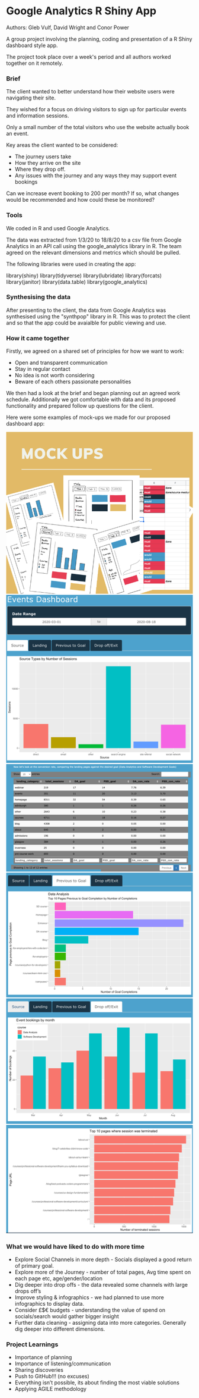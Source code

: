 # Google Analytics R Shiny App


Authors: Gleb Vulf, David Wright and Conor Power
​

A group project involving the planning, coding and presentation of a R Shiny dashboard style app.

The project took place over a week's period and all authors worked together on it remotely.

### Brief

The client wanted to better understand how their website users were navigating their site.

They wished for a focus on driving visitors to sign up for particular events and information sessions.

Only a small number of the total visitors who use the website actually book an event.

Key areas the client wanted to be considered:

* The journey users take
* How they arrive on the site
* Where they drop off.
* Any issues with the journey and any ways they may support event bookings

Can we increase event booking to 200 per month? If so, what changes would be recommended and how could these be monitored?

### Tools

We coded in R and used Google Analytics.

The data was extracted from 1/3/20 to 18/8/20 to a csv file from Google Analytics in an API call using the google_analytics library in R. The team agreed on the relevant dimensions and metrics which should be pulled.

The following libraries were used in creating the app:

library(shiny)
library(tidyverse)
library(lubridate)
library(forcats)
library(janitor)
library(data.table)
library(google_analytics)

### Synthesising the data

After presenting to the client, the data from Google Analytics was synthesised using the "synthpop" library in R. This was to protect the client and so that the app could be avaialble for public viewing
and use.

### How it came together


Firstly, we agreed on a shared set of principles for how we want to work:

* Open and transparent communication
* Stay in regular contact
* No idea is not worth considering
* Beware of  each others passionate personalities

We then had a look at the brief and began planning out an agreed work schedule. Additionally we got comfortable with data and its proposed functionality and prepared follow up questions for the client.


Here were some examples of mock-ups we made for our proposed dashboard app:

![image](www/Unknown.png)
![image](www/Unknown-1.png)
![image](www/Unknown-2.png)
![image](www/Unknown-3.png)
![image](www/Unknown-4.png)
![image](www/Unknown-5.png)



### What we would have liked to do with more time

* Explore Social Channels in more depth - Socials displayed a good return of primary goal.
* Explore more of the Journey - number of total pages, Avg time spent on each page etc, age/gender/location
* Dig deeper into drop offs - the data revealed some channels with large drops off’s
* Improve styling & infographics - we had planned to use more infographics to display data.
* Consider £$€ budgets - understanding the value of spend on socials/search would gather bigger insight
* Further data cleaning - assigning data into more categories. Generally dig deeper into different dimensions.

### Project Learnings

* Importance of planning
* Importance of listening/communication
* Sharing discoveries
* Push to GitHub!!! (no excuses)
* Everything isn’t possible, its about finding the most viable solutions
* Applying AGILE methodology

